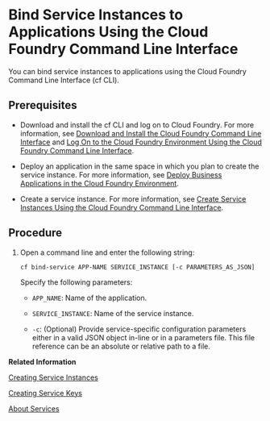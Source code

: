 <!-- loio296cd5945fd84d7d91061b2b2bcacb93 -->

# Bind Service Instances to Applications Using the Cloud Foundry Command Line Interface

You can bind service instances to applications using the Cloud Foundry Command Line Interface \(cf CLI\).



<a name="loio296cd5945fd84d7d91061b2b2bcacb93__prereq_wqc_ksm_qbb"/>

## Prerequisites

-   Download and install the cf CLI and log on to Cloud Foundry. For more information, see [Download and Install the Cloud Foundry Command Line Interface](../50_administration_and_ops/download-and-install-the-cloud-foundry-command-line-interface-4ef907a.md) and [Log On to the Cloud Foundry Environment Using the Cloud Foundry Command Line Interface](../50_administration_and_ops/log-on-to-the-cloud-foundry-environment-using-the-cloud-foundry-command-line-interface-7a37d66.md).

-   Deploy an application in the same space in which you plan to create the service instance. For more information, see [Deploy Business Applications in the Cloud Foundry Environment](deploy-business-applications-in-the-cloud-foundry-environment-4946ea5.md).

-   Create a service instance. For more information, see [Create Service Instances Using the Cloud Foundry Command Line Interface](create-service-instances-using-the-cloud-foundry-command-line-interface-a872531.md).




## Procedure

1.  Open a command line and enter the following string:

    ```
    cf bind-service APP-NAME SERVICE_INSTANCE [-c PARAMETERS_AS_JSON]
    ```

    Specify the following parameters:

    -   `APP_NAME`: Name of the application.

    -   `SERVICE_INSTANCE`: Name of the service instance.

    -   `-c`: \(Optional\) Provide service-specific configuration parameters either in a valid JSON object in-line or in a parameters file. This file reference can be an absolute or relative path to a file.



**Related Information**  


[Creating Service Instances](creating-service-instances-8221b74.md "Use the SAP BTP cockpit or the Cloud Foundry Command Line Interface to create service instances:")

[Creating Service Keys](creating-service-keys-4514a14.md "You can use service keys to generate credentials to communicate directly with a service instance. Once you configure them for your service, local clients, apps in other spaces, or entities outside your deployment can access your service with these keys.")

[About Services](about-services-d1d0fc8.md "In the Cloud Foundry environment, you usually enable services by creating a service instance using either the SAP BTP cockpit or the Cloud Foundry command line interface (cf CLI), and binding that instance to your application.")

